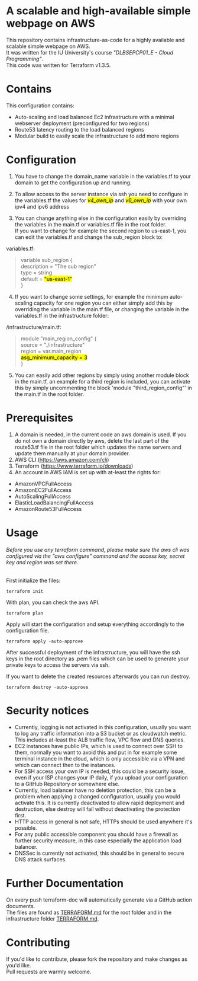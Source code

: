 # A scalable and high-available simple webpage on AWS

This repository contains infrastructure-as-code for a highly available and scalable simple webpage on AWS. \
It was written for the IU University's course *"DLBSEPCP01_E - Cloud Programming"*. \
This code was written for Terraform v1.3.5.

# Contains

This configuration contains:
- Auto-scaling and load balanced Ec2 infrastructure with a minimal webserver deployment (preconfigured for two regions)
- Route53 latency routing to the load balanced regions
- Modular build to easily scale the infrastructure to add more regions
# Configuration
1. You have to change the domain_name variable in the variables.tf to your domain to get the configuration up and 
running.

2. To allow access to the server instance via ssh you need to configure in the variables.tf the values for 
<mark>*v4_own_ip*</mark> and <mark>*v6_own_ip*</mark> with your own ipv4 and ipv6 address

3. You can change anything else in the configuration easily by overriding the variables in the main.tf or variables.tf 
file in the root folder. \
If you want to change for example the second region to us-east-1, you can edit the variables.tf and change the 
sub_region block to:

variables.tf:
>variable sub_region { \
  description = "The sub region" \
  type = string \
  default = <mark>"us-east-1"</mark> \
}

4. If you want to change some settings, for example the minimum auto-scaling capacity for one region you can either 
simply add this by overriding the variable in the main.tf file, or changing the variable in the variables.tf in the infrastructure 
folder:

/infrastructure/main.tf:
>module "main_region_config" { \
  source = "./infrastructure" \
  region = var.main_region \
  <mark>asg_minimum_capacity = 3</mark> \
}

5. You can easily add other regions by simply using another module block in the main.tf, an example for a third region is 
included, you can activate this by simply uncommenting the block 'module "third_region_config"' in the main.tf in the 
root folder.

# Prerequisites
1. A domain is needed, in the current code an aws domain is used. If you do not own a domain directly by aws, delete the 
last part of the route53.tf file in the root folder which updates the name servers and update them manually at your domain 
provider.
2. AWS CLI (https://aws.amazon.com/cli)
3. Terraform (https://www.terraform.io/downloads)
4. An account in AWS IAM is set up with at-least the rights for:
- AmazonVPCFullAccess
- AmazonEC2FullAccess
- AutoScalingFullAccess
- ElasticLoadBalancingFullAccess
- AmazonRoute53FullAccess

# Usage
<h6>Before you use any terraform command, please make sure the aws cli was configured via the "aws configure" command and 
the access key, secret key and region was set there.</h6>
First initialize the files:

```shell
terraform init
```

With plan, you can check the aws API.

```shell
terraform plan
```

Apply will start the configuration and setup everything accordingly to the configuration file.

```shell
terraform apply -auto-approve
```

After successful deployment of the infrastructure, you will have the ssh keys in the root directory as .pem files which
can be used to generate your private keys to access the servers via ssh. 

If you want to delete the created resources afterwards you can run destroy.

```shell
terraform destroy -auto-approve
```
# Security notices

- Currently, logging is not activated in this configuration, usually you want to log any traffic information into a S3 
bucket or as cloudwatch metric. This includes at-least the ALB traffic flow, VPC flow and DNS queries.
- EC2 instances have public IPs, which is used to connect over SSH to them, normally you want to avoid this and put in 
for example some terminal instance in the cloud, which is only accessible via a VPN and which can connect then to the 
instances.
- For SSH access your own IP is needed, this could be a security issue, even if your ISP changes your IP daily,
if you upload your configuration to a GitHub Repository or somewhere else. 
- Currently, load balancer have no deletion protection, this can be a problem when applying a changed configuration, 
usually you would activate this. It is currently deactivated to allow rapid deployment and destruction, else destroy 
will fail without deactivating the protection first.
- HTTP access in general is not safe, HTTPs should be used anywhere it's possible.
- For any public accessible component you should have a firewall as further security measure, in this case especially 
the application load balancer.
- DNSSec is currently not activated, this should be in general to secure DNS attack surfaces.

# Further Documentation

On every push terraform-doc will automatically generate via a GitHub action documents. \
The files are found as [TERRAFORM.md](TERRAFORM.md) for the root folder and in the infrastructure folder [TERRAFORM.md](infrastructure/TERRAFORM.md).
# Contributing

If you'd like to contribute, please fork the repository and make changes as you'd like. \
Pull requests are warmly welcome.
